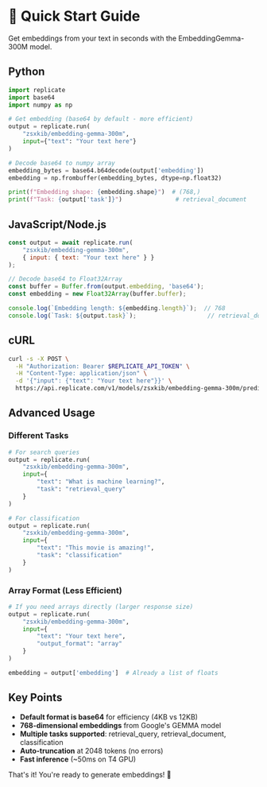 # 🚀 Quick Start Guide

Get embeddings from your text in seconds with the EmbeddingGemma-300M model.

## Python

```python
import replicate
import base64
import numpy as np

# Get embedding (base64 by default - more efficient)
output = replicate.run(
    "zsxkib/embedding-gemma-300m",
    input={"text": "Your text here"}
)

# Decode base64 to numpy array
embedding_bytes = base64.b64decode(output['embedding'])
embedding = np.frombuffer(embedding_bytes, dtype=np.float32)

print(f"Embedding shape: {embedding.shape}")  # (768,)
print(f"Task: {output['task']}")               # retrieval_document
```

## JavaScript/Node.js

```javascript
const output = await replicate.run(
    "zsxkib/embedding-gemma-300m",
    { input: { text: "Your text here" } }
);

// Decode base64 to Float32Array
const buffer = Buffer.from(output.embedding, 'base64');
const embedding = new Float32Array(buffer.buffer);

console.log(`Embedding length: ${embedding.length}`);  // 768
console.log(`Task: ${output.task}`);                    // retrieval_document
```

## cURL

```bash
curl -s -X POST \
  -H "Authorization: Bearer $REPLICATE_API_TOKEN" \
  -H "Content-Type: application/json" \
  -d '{"input": {"text": "Your text here"}}' \
  https://api.replicate.com/v1/models/zsxkib/embedding-gemma-300m/predictions
```

## Advanced Usage

### Different Tasks
```python
# For search queries
output = replicate.run(
    "zsxkib/embedding-gemma-300m",
    input={
        "text": "What is machine learning?",
        "task": "retrieval_query"
    }
)

# For classification
output = replicate.run(
    "zsxkib/embedding-gemma-300m",
    input={
        "text": "This movie is amazing!",
        "task": "classification"
    }
)
```

### Array Format (Less Efficient)
```python
# If you need arrays directly (larger response size)
output = replicate.run(
    "zsxkib/embedding-gemma-300m",
    input={
        "text": "Your text here",
        "output_format": "array"
    }
)

embedding = output['embedding']  # Already a list of floats
```

## Key Points

- **Default format is base64** for efficiency (4KB vs 12KB)
- **768-dimensional embeddings** from Google's GEMMA model
- **Multiple tasks supported**: retrieval_query, retrieval_document, classification
- **Auto-truncation** at 2048 tokens (no errors)
- **Fast inference** (~50ms on T4 GPU)

That's it! You're ready to generate embeddings! 🎉
